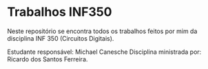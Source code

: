 # Trabalhos INF350

Neste repositório se encontra todos os trabalhos feitos por mim da disciplina INF 350 (Circuitos Digitais).

Estudante responsável: Michael Canesche
Disciplina ministrada por: Ricardo dos Santos Ferreira.

